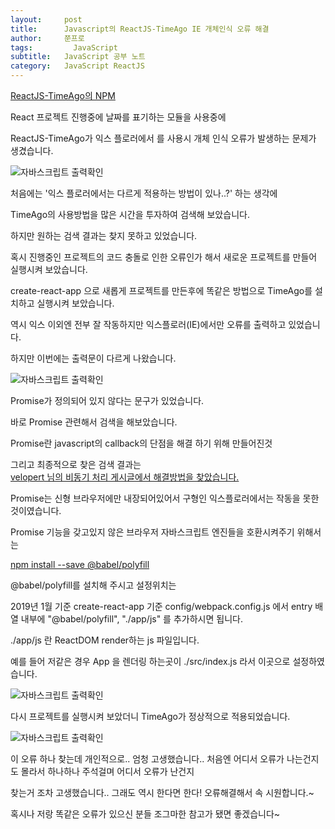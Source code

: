 ```yaml
---
layout:     post
title:      Javascript의 ReactJS-TimeAgo IE 개체인식 오류 해결
author:     쭌프로
tags: 		  JavaScript
subtitle:   JavaScript 공부 노트
category:   JavaScript ReactJS
---
```

<!-- Start Writing Below in Markdown -->

<div class="box">
  <div class="pro-txt">
    <a href="https://www.npmjs.com/package/react-timeago" target="_balnk">ReactJS-TimeAgo의 NPM</a>
  </div>
  <p>React 프로젝트 진행중에 날짜를 표기하는 모듈을 사용중에</p>
  <p>ReactJS-TimeAgo가 익스 플로러에서 <TimeAgo/> 를 사용시 개체 인식 오류가 발생하는 문제가 생겼습니다.</p>
  <div class="img-box">
    <img src="https://alalstjr.github.io/promotes.github.io/img/2019-1-26-1.png" alt="자바스크립트 출력확인" />
  </div>
  <p>처음에는 '익스 플로러에서는 다르게 적용하는 방법이 있나..?' 하는 생각에 </p>
  <p>TimeAgo의 사용방법을 많은 시간을 투자하여 검색해 보았습니다.</p>
  <p>하지만 원하는 검색 결과는 찾지 못하고 있었습니다.</p>
</div>

<div class="box">
  <p>혹시 진행중인 프로젝트의 코드 충돌로 인한 오류인가 해서 새로운 프로젝트를 만들어 실행시켜 보았습니다.</p>
  <p>create-react-app 으로 새롭게 프로젝트를 만든후에 똑같은 방법으로 TimeAgo를 설치하고 실행시켜 보았습니다.</p>
  <p>역시 익스 이외엔 전부 잘 작동하지만 익스플로러(IE)에서만 오류를 출력하고 있었습니다.</p>
  <p>하지만 이번에는 출력문이 다르게 나왔습니다.</p>
  <div class="img-box">
    <img src="https://alalstjr.github.io/promotes.github.io/img/2019-1-26-2.png" alt="자바스크립트 출력확인" />
  </div>
  <p>Promise가 정의되어 있지 않다는 문구가 있었습니다.</p>
  <p>바로 Promise 관련해서 검색을 해보았습니다.</p>
  <p>Promise란 javascript의 callback의 단점을 해결 하기 위해 만들어진것</p>
  그리고 최종적으로 찾은 검색 결과는 
  <div class="pro-txt">
    <a href="https://velopert.com/2597" target="_balnk">velopert 님의 비동기 처리 게시글에서 해결방법을 찾았습니다.</a>
  </div>
  <p>Promise는 신형 브라우저에만 내장되어있어서 구형인 익스플로러에서는 작동을 못한것이였습니다.</p>
  <p>Promise 기능을 갖고있지 않은 브라우저 자바스크립트 엔진들을 호환시켜주기 위해서는</p>
  <div class="pro-txt">
    <a href="https://babeljs.io/docs/en/babel-polyfill" target="_balnk">npm install --save @babel/polyfill</a>
  </div>
  <p>@babel/polyfill를 설치해 주시고 설정위치는</p>
  <p>2019년 1월 기준 create-react-app 기준 config/webpack.config.js 에서 entry 배열 내부에 "@babel/polyfill", "./app/js" 를 추가하시면 됩니다.</p>
  <p>./app/js 란 ReactDOM render하는 js 파일입니다.</p>
  <p>예를 들어 저같은 경우 App 을 렌더링 하는곳이 ./src/index.js 라서 이곳으로 설정하였습니다.</p>
  <div class="img-box">
    <img src="https://alalstjr.github.io/promotes.github.io/img/2019-1-26-3.png" alt="자바스크립트 출력확인" />
  </div>
  <p>다시 프로젝트를 실행시켜 보았더니 TimeAgo가 정상적으로 적용되었습니다.</p>
  <div class="img-box">
    <img src="https://alalstjr.github.io/promotes.github.io/img/2019-1-26-4.png" alt="자바스크립트 출력확인" />
  </div>
</div>

<div class="box">
  <p>이 오류 하나 찾는데 개인적으로.. 엄청 고생했습니다.. 처음엔 어디서 오류가 나는건지도 몰라서 하나하나 주석걸며 어디서 오류가 난건지</p>
  <p>찾는거 조차 고생했습니다.. 그래도 역시 한다면 한다! 오류해결해서 속 시원합니다.~</p>
  <p>혹시나 저랑 똑같은 오류가 있으신 분들 조그마한 참고가 됐면 좋겠습니다~</p>
</div>
